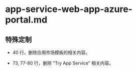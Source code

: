 # app-service-web-app-azure-portal.md

## 特殊定制

* 40 行，删除应用市场模板的相关内容。

* 73, 77-80 行，删除 "Try App Service" 相关内容。